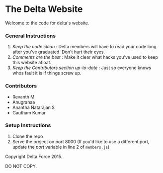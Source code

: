 # The Delta Website

Welcome to the code for delta's website.

### General Instructions
1. *Keep the code clean* : Delta members will have to read your code long after you've graduated. Don't hurt their eyes.
2. *Comments are the best* : Make it clear what hacks you've used to keep this website afloat.
3. *Keep the Contributors section up-to-date* : Just so everyone knows whos fault it is if things screw up.

### Contributors
* Revanth M
* Anugrahaa
* Anantha Natarajan S
* Gautham Kumar

### Setup Instructions
1. Clone the repo
2. Serve the project on port 8000 (If you'd like to use a different port, update the _port_ variable in line 2 of `members.js`)

Copyright Delta Force 2015.

DO NOT COPY.